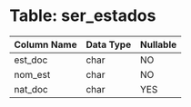 # Table: ser_estados

| Column Name | Data Type | Nullable |
|-------------|-----------|----------|
| est_doc | char | NO |
| nom_est | char | NO |
| nat_doc | char | YES |
